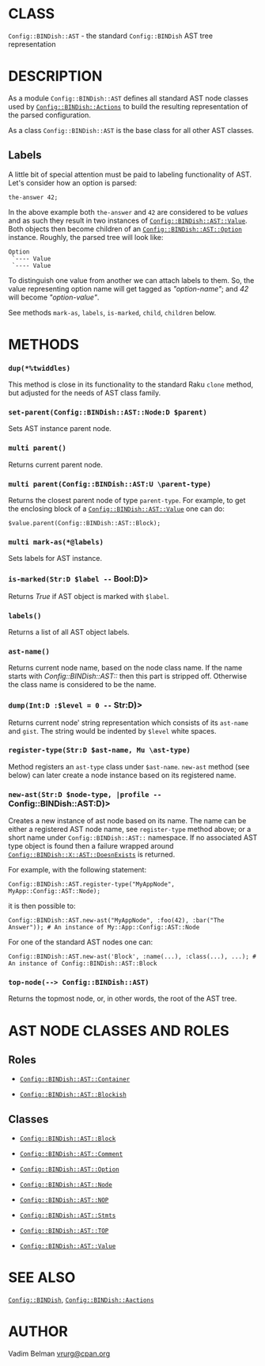CLASS
=====

`Config::BINDish::AST` - the standard `Config::BINDish` AST tree representation

DESCRIPTION
===========

As a module `Config::BINDish::AST` defines all standard AST node classes used by [`Config::BINDish::Actions`](Actions.md) to build the resulting representation of the parsed configuration.

As a class `Config::BINDish::AST` is the base class for all other AST classes.

Labels
------

A little bit of special attention must be paid to labeling functionality of AST. Let's consider how an option is parsed:

    the-answer 42;

In the above example both `the-answer` and `42` are considered to be *values* and as such they result in two instances of [`Config::BINDish::AST::Value`](AST/Value.md). Both objects then become children of an [`Config::BINDish::AST::Option`](AST/Option.md) instance. Roughly, the parsed tree will look like:

    Option
     `---- Value
     `---- Value

To distinguish one value from another we can attach labels to them. So, the value representing option name will get tagged as *"option-name"*; and *42* will become *"option-value"*.

See methods `mark-as`, `labels`, `is-marked`, `child`, `children` below.

METHODS
=======

### `dup(*%twiddles)`

This method is close in its functionality to the standard Raku `clone` method, but adjusted for the needs of AST class family.

### `set-parent(Config::BINDish::AST::Node:D $parent)`

Sets AST instance parent node.

### `multi parent()`

Returns current parent node.

### `multi parent(Config::BINDish::AST:U \parent-type)`

Returns the closest parent node of type `parent-type`. For example, to get the enclosing block of a [`Config::BINDish::AST::Value`](AST/Value.md) one can do:

    $value.parent(Config::BINDish::AST::Block);

### `multi mark-as(*@labels)`

Sets labels for AST instance.

### `is-marked(Str:D $label --` Bool:D)>

Returns *True* if AST object is marked with `$label`.

### `labels()`

Returns a list of all AST object labels.

### `ast-name()`

Returns current node name, based on the node class name. If the name starts with *Config::BINDish::AST::* then this part is stripped off. Otherwise the class name is considered to be the name.

### `dump(Int:D :$level = 0 --` Str:D)>

Returns current node' string representation which consists of its `ast-name` and `gist`. The string would be indented by `$level` white spaces.

### `register-type(Str:D $ast-name, Mu \ast-type)`

Method registers an `ast-type` class under `$ast-name`. `new-ast` method (see below) can later create a node instance based on its registered name.

### `new-ast(Str:D $node-type, |profile --` Config::BINDish::AST:D)>

Creates a new instance of ast node based on its name. The name can be either a registered AST node name, see `register-type` method above; or a short name under `Config::BINDish::AST::` namespace. If no associated AST type object is found then a failure wrapped around [`Config::BINDish::X::AST::DoesnExists`](X/AST/DoesnExists.md) is returned.

For example, with the following statement:

    Config::BINDish::AST.register-type("MyAppNode", MyApp::Config::AST::Node);

it is then possible to:

    Config::BINDish::AST.new-ast("MyAppNode", :foo(42), :bar("The Answer")); # An instance of My::App::Config::AST::Node

For one of the standard AST nodes one can:

    Config::BINDish::AST.new-ast('Block', :name(...), :class(...), ...); # An instance of Config::BINDish::AST::Block

### `top-node(--> Config::BINDish::AST)`

Returns the topmost node, or, in other words, the root of the AST tree.

AST NODE CLASSES AND ROLES
==========================

Roles
-----

  * [`Config::BINDish::AST::Container`](AST/Container.md)

  * [`Config::BINDish::AST::Blockish`](AST/Blockish.md)

Classes
-------

  * [`Config::BINDish::AST::Block`](AST/Block.md)

  * [`Config::BINDish::AST::Comment`](AST/Comment.md)

  * [`Config::BINDish::AST::Option`](AST/Option.md)

  * [`Config::BINDish::AST::Node`](AST/Node.md)

  * [`Config::BINDish::AST::NOP`](AST/NOP.md)

  * [`Config::BINDish::AST::Stmts`](AST/Stmts.md)

  * [`Config::BINDish::AST::TOP`](AST/TOP.md)

  * [`Config::BINDish::AST::Value`](AST/Value.md)

SEE ALSO
========

[`Config::BINDish`](../BINDish.md), [`Config::BINDish::Aactions`](Aactions.md)

AUTHOR
======

Vadim Belman <vrurg@cpan.org>

